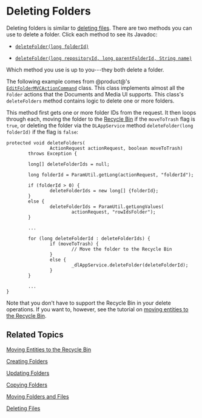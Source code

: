 # Deleting Folders [](id=deleting-folders)

Deleting folders is similar to 
[deleting files](/develop/tutorials/-/knowledge_base/7-1/deleting-files). 
There are two methods you can use to delete a folder. Click each method to see 
its Javadoc: 

-   [`deleteFolder(long folderId)`](@platform-ref@/7.1-latest/javadocs/portal-kernel/com/liferay/document/library/kernel/service/DLAppService.html#deleteFolder-long-) 

-   [`deleteFolder(long repositoryId, long parentFolderId, String name)`](@platform-ref@/7.1-latest/javadocs/portal-kernel/com/liferay/document/library/kernel/service/DLAppService.html#deleteFolder-long-long-java.lang.String-) 

Which method you use is up to you---they both delete a folder. 

The following example comes from @product@'s 
[`EditFolderMVCActionCommand`](https://github.com/liferay/liferay-portal/blob/master/modules/apps/document-library/document-library-web/src/main/java/com/liferay/document/library/web/internal/portlet/action/EditFolderMVCActionCommand.java) 
class. This class implements almost all the `Folder` actions that the Documents 
and Media UI supports. This class's `deleteFolders` method contains logic to 
delete one or more folders. 

This method first gets one or more folder IDs from the request. It then loops 
through each, moving the folder to the 
[Recycle Bin](/discover/portal/-/knowledge_base/7-1/restoring-deleted-assets) 
if the `moveToTrash` flag is `true`, or deleting the folder via the 
`DLAppService` method `deleteFolder(long folderId)` if the flag is `false`: 

    protected void deleteFolders(
                    ActionRequest actionRequest, boolean moveToTrash)
            throws Exception {

            long[] deleteFolderIds = null;

            long folderId = ParamUtil.getLong(actionRequest, "folderId");

            if (folderId > 0) {
                    deleteFolderIds = new long[] {folderId};
            }
            else {
                    deleteFolderIds = ParamUtil.getLongValues(
                            actionRequest, "rowIdsFolder");
            }

            ...

            for (long deleteFolderId : deleteFolderIds) {
                    if (moveToTrash) {
                            // Move the folder to the Recycle Bin
                    }
                    else {
                            _dlAppService.deleteFolder(deleteFolderId);
                    }
            }

            ...
    }

Note that you don't have to support the Recycle Bin in your delete operations. 
If you want to, however, see the tutorial on 
[moving entities to the Recycle Bin](/develop/tutorials/-/knowledge_base/7-1/moving-entities-to-the-recycle-bin). 

## Related Topics [](id=related-topics)

[Moving Entities to the Recycle Bin](/develop/tutorials/-/knowledge_base/7-1/moving-entities-to-the-recycle-bin)

[Creating Folders](/develop/tutorials/-/knowledge_base/7-1/creating-folders)

[Updating Folders](/develop/tutorials/-/knowledge_base/7-1/updating-folders)

[Copying Folders](/develop/tutorials/-/knowledge_base/7-1/copying-folders)

[Moving Folders and Files](/develop/tutorials/-/knowledge_base/7-1/moving-folders-and-files)

[Deleting Files](/develop/tutorials/-/knowledge_base/7-1/deleting-files)
